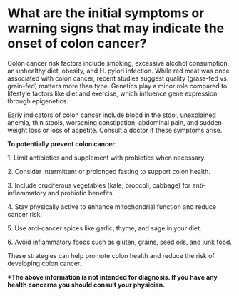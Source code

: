 # What are the initial symptoms or warning signs that may indicate the onset of colon cancer?

Colon cancer risk factors include smoking, excessive alcohol consumption, an unhealthy diet, obesity, and H. pylori infection. While red meat was once associated with colon cancer, recent studies suggest quality (grass-fed vs. grain-fed) matters more than type. Genetics play a minor role compared to lifestyle factors like diet and exercise, which influence gene expression through epigenetics.

Early indicators of colon cancer include blood in the stool, unexplained anemia, thin stools, worsening constipation, abdominal pain, and sudden weight loss or loss of appetite. Consult a doctor if these symptoms arise.

**To potentially prevent colon cancer:**

1\. Limit antibiotics and supplement with probiotics when necessary.

2\. Consider intermittent or prolonged fasting to support colon health.

3\. Include cruciferous vegetables (kale, broccoli, cabbage) for anti-inflammatory and probiotic benefits.

4\. Stay physically active to enhance mitochondrial function and reduce cancer risk.

5\. Use anti-cancer spices like garlic, thyme, and sage in your diet.

6\. Avoid inflammatory foods such as gluten, grains, seed oils, and junk food.

These strategies can help promote colon health and reduce the risk of developing colon cancer.

**\*The above information is not intended for diagnosis. If you have any health concerns you should consult your physician.**